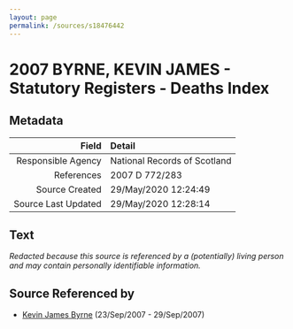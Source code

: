 ```yaml
---
layout: page
permalink: /sources/s18476442
---
```


# 2007 BYRNE, KEVIN JAMES - Statutory Registers - Deaths Index

## Metadata

Field | Detail
---:|:---
Responsible Agency | National Records of Scotland
References | 2007 D 772/283
Source Created | 29/May/2020 12:24:49
Source Last Updated | 29/May/2020 12:28:14

## Text

_Redacted because this source is referenced by a (potentially) living person and may contain personally identifiable information._

## Source Referenced by

* [Kevin James Byrne](../people/@35849164@-kevin-james-byrne-b2007-9-23-d2007-9-29.md) (23/Sep/2007 - 29/Sep/2007)
